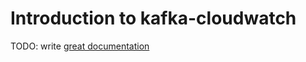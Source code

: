 # Introduction to kafka-cloudwatch

TODO: write [great documentation](http://jacobian.org/writing/what-to-write/)
